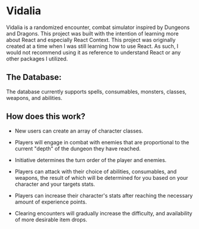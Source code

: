 # Vidalia
Vidalia is a randomized encounter, combat simulator inspired by Dungeons and Dragons. This project was built with the intention of learning more about React and especially React Context. This project was originally created at a time when I was still learning how to use React. As such, I would not recommend using it as reference to understand React or any other packages I utilized.

## The Database:
The database currently supports spells, consumables, monsters, classes, weapons, and abilities. 


## How does this work?

* New users can create an array of character classes.

* Players will engage in combat with enemies that are proportional to the current "depth" of the dungeon they have reached.

* Initiative determines the turn order of the player and enemies. 

* Players can attack with their choice of abilities, consumables, and weapons, the result of which will be determined for you based on your character and your targets stats.

* Players can increase their character's stats after reaching the necessary amount of experience points.

* Clearing encounters will gradually increase the difficulty, and availability of more desirable item drops.



